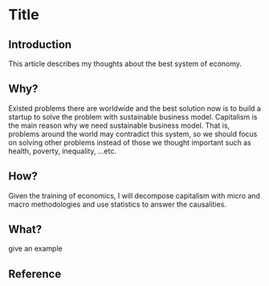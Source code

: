 # Title

## Introduction

This article describes my thoughts about the best system of economy.

## Why?

Existed problems there are worldwide and the best solution now is to build a startup to solve the problem with sustainable business model. Capitalism is the main reason why we need sustainable business model. That is, problems around the world may contradict this system, so we should focus on solving other problems instead of those we thought important such as health, poverty, inequality, ...etc.

## How?

Given the training of economics, I will decompose capitalism with micro and macro methodologies and use statistics to answer the causalities.

## What?

give an example

## Reference
